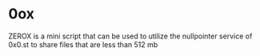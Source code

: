 # 0ox
ZEROX is a mini script that can be used to utilize the nullpointer service of 0x0.st to share files that are less than 512 mb

